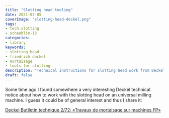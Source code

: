 ```yaml
---
title: "Slotting head tooling"
date: 2021-07-05
coverImage: "slotting-head-deckel.png"
tags:
- tech.slotting
- schaublin-13
categories:
- library
keywords:
- slotting head
- friedrich deckel
- mortaisage
- tools for slotting
description: "Technical instructions for slotting head work from Deckel"
draft: false
---
```


<!-- content --->

Some time ago I found somewhere a very interesting Deckel technical
notice about how to work with the slotting head on an universal
milling machine. I guess it could be of general interest and thus
I share it:

[Deckel Butlletin technique 2/72: «Travaux de mortaisage sur machines FP»](deckel-2-72.pdf)
